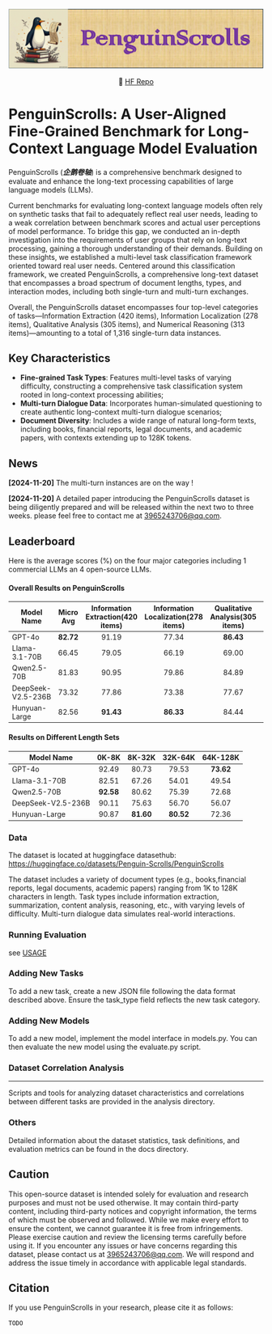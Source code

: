 ![](1.gif)
<p align="center">
    🤗 <a href="https://huggingface.co/datasets/Penguin-Scrolls/PenguinScrolls" target="_blank">HF Repo</a> 
</p>

# PenguinScrolls: A User-Aligned Fine-Grained Benchmark for Long-Context Language Model Evaluation

PenguinScrolls (***企鹅卷轴***) is a comprehensive benchmark designed to evaluate and enhance the long-text processing capabilities of large language models (LLMs).

Current benchmarks for evaluating long-context language models often rely on synthetic tasks that fail to  adequately reflect real user needs, leading to a weak correlation between benchmark scores and actual user perceptions of model performance. To bridge this gap,  we conducted an in-depth investigation into the requirements of user groups that rely on long-text processing, gaining a thorough understanding of their demands. 
Building on these insights, we established a multi-level task classification framework oriented toward real user needs. Centered around this classification framework, we created PenguinScrolls, a comprehensive long-text dataset that encompasses a broad spectrum of document lengths, types, and interaction modes, including both single-turn and multi-turn exchanges.

Overall, the PenguinScrolls dataset encompasses four top-level categories of tasks—Information Extraction (420 items), Information Localization (278 items), Qualitative Analysis (305 items), and Numerical Reasoning (313 items)—amounting to a total of 1,316 single-turn data instances. 



## Key Characteristics

* **Fine-grained Task Types**: Features multi-level tasks of varying difficulty, constructing a comprehensive task classification system rooted in long-context processing abilities;
* **Multi-turn Dialogue Data**: Incorporates human-simulated questioning to create authentic long-context multi-turn dialogue scenarios;
* **Document Diversity**: Includes a wide range of natural long-form texts, including books, financial reports, legal documents, and academic papers, with contexts extending up to 128K tokens.

## News
**[2024-11-20]** The multi-turn instances are on the way !

**[2024-11-20]** A detailed paper introducing the PenguinScrolls dataset is being diligently prepared and will be released within the next two to three weeks. please feel free to contact me at 3965243706@qq.com.

## Leaderboard
Here is the average scores (%) on the four major categories including 1 commercial LLMs an 4 open-source LLMs.


#### Overall Results on  PenguinScrolls
| Model Name       |  Micro Avg  | Information Extraction(420 items) | Information Localization(278 items) | Qualitative Analysis(305 items) | Numerical Reasoning(313 items) |
| ---------------- | :---: | :--------------------: | :----------------------: | :------------------: | :-----------------: |
| GPT-4o           |  **82.72**   |           91.19           |            77.34            |          **86.43**          |         **72.52**          |
| Llama-3.1-70B    |  66.45   |           79.05           |            66.19            |          69.00          |         47.28          |
| Qwen2.5-70B |  81.83   |           90.95           |            79.86            |          84.89          |         68.37          |
| DeepSeek-V2.5-236B    |  73.32   |           77.86           |            73.38            |          77.67          |         62.94          |
| Hunyuan-Large      |  82.56   |           **91.43**           |            **86.33**            |          84.44          |         65.50          |

#### Results on Different Length Sets


| Model Name       | 0K-8K | 8K-32K | 32K-64K | 64K-128K |
| ---------------- | :--------------------: | :----------------------: | :------------------: | :-----------------: |
| GPT-4o           |           92.49           |            80.73            |          79.53          |         **73.62**          |
| Llama-3.1-70B    |           82.51           |            67.26            |          54.01          |         49.54          |
| Qwen2.5-70B |           **92.58**           |            80.62            |          75.39          |         72.68          |
| DeepSeek-V2.5-236B    |           90.11           |            75.63            |          56.70          |         56.07          |
| Hunyuan-Large      |           90.87           |            **81.60**            |          **80.52**          |         72.36          |



### Data

The dataset is located at huggingface datasethub: https://huggingface.co/datasets/Penguin-Scrolls/PenguinScrolls

The dataset includes a variety of document types (e.g., books,financial reports, legal documents, academic papers) ranging from 1K to 128K characters in length. Task types include information extraction, summarization, content analysis, reasoning, etc., with varying levels of difficulty. Multi-turn dialogue data simulates real-world interactions. 

### Running Evaluation

see [USAGE](./USAGE.md)


### Adding New Tasks

To add a new task, create a new JSON file following the data format described above. Ensure the task_type field reflects the new task category.

### Adding New Models

To add a new model, implement the model interface in models.py. You can then evaluate the new model using the evaluate.py script.

### Dataset Correlation Analysis
****
Scripts and tools for analyzing dataset characteristics and correlations between different tasks are provided in the analysis directory.

### Others

Detailed information about the dataset statistics, task definitions, and evaluation metrics can be found in the docs directory.

## Caution
This open-source dataset is intended solely for evaluation and research purposes and must not be used otherwise. It may contain third-party content, including third-party notices and copyright information, the terms of which must be observed and followed. While we make every effort to ensure the content, we cannot guarantee it is free from infringements. Please exercise caution and review the  licensing terms carefully before using it. If you encounter any issues or have concerns regarding this dataset, please contact us at 3965243706@qq.com. We will respond and address the issue timely in accordance with applicable legal standards.


## Citation

If you use PenguinScrolls in your research, please cite it as follows:


```
TODO
```


